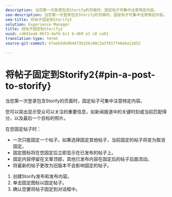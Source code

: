 ```yaml
---
description: 当您第一次登录包含Storify的页面时，固定帖子可集中注意特定内容。
seo-description: 当您第一次登录包含Storify的页面时，固定帖子可集中注意特定内容。
seo-title: 将帖子固定到Storify2
solution: Experience Manager
title: 将帖子固定到Storify2
uuid: c4043ea6-8673-4afb-bc1 b-d69 e1 c8 ca61
translation-type: tm+mt
source-git-commit: 67aeb3de964473b326c88c3a3f81ff48a6a12652

---
```



# 将帖子固定到Storify2{#pin-a-post-to-storify}

当您第一次登录包含Storify的页面时，固定帖子可集中注意特定内容。

您可以突出显示受众可以关注的重要信息，如新闻报道中的关键时刻或当前匹配得分，以及最后一个目标的照片。

在您固定帖子时：

* 一次只能固定一个帖子。如果选择固定其他帖子，当前固定的帖子将变为取消固定。
* 固定图标将在您固定后立即显示在已发布的帖子上。
* 固定内容停留在文章顶部，其他已发布内容在固定后的帖子后面流动。
* 将最新的帖子更改为旧版本不会影响固定的帖子。

1. 创建Storify发布和发布内容。
1. 单击固定图标以固定帖子。
1. 确认您要将帖子固定到对话框中。
